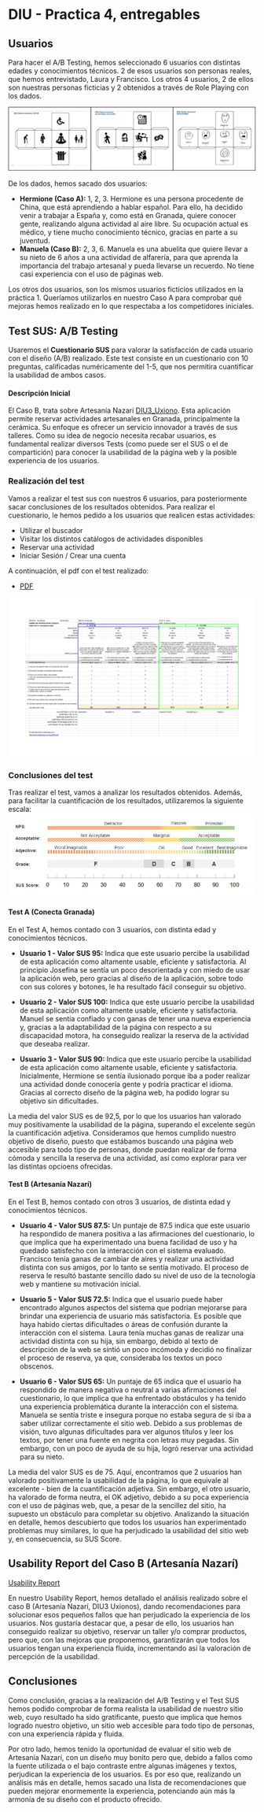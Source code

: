 # DIU - Practica 4, entregables

## Usuarios 

Para hacer el A/B Testing, hemos seleccionado 6 usuarios con distintas edades y conocimientos técnicos. 2 de esos usuarios son personas reales, que hemos entrevistado, Laura y Francisco. Los otros 4 usuarios, 2 de ellos son nuestras personas ficticias y 2 obtenidos a través de Role Playing con los dados.

<img src="./dados.png" alt="Imagen dados">

De los dados, hemos sacado dos usuarios:
- **Hermione (Caso A):** 1, 2, 3. Hermione es una persona procedente de China, que está aprendiendo a hablar español. Para ello, ha decidido venir a trabajar a España y, como está en Granada, quiere conocer gente, realizando alguna actividad al aire libre. Su ocupación actual es médico, y tiene mucho conocimiento técnico, gracias en parte a su juventud.
- **Manuela (Caso B):** 2, 3, 6. Manuela es una abuelita que quiere llevar a su nieto de 6 años a una actividad de alfarería, para que aprenda la importancia del trabajo artesanal y pueda llevarse un recuerdo. No tiene casi experiencia con el uso de páginas web.

Los otros dos usuarios, son los mismos usuarios ficticios utilizados en la práctica 1. Queríamos utilizarlos en nuestro Caso A para comprobar qué mejoras hemos realizado en lo que respectaba a los competidores iniciales.

## Test SUS: A/B Testing
Usaremos el **Cuestionario SUS** para valorar la satisfacción de cada usuario con el diseño (A/B) realizado. Este test consiste en un cuestionario con 10 preguntas, calificadas numéricamente del 1-5, que nos permitira cuantificar la usabilidad de ambos casos. 

#### Descripción Inicial
El Caso B, trata sobre Artesanía Nazarí [DIU3_Uxiono](https://github.com/ArturoAcf/DIU_Uxiono). Esta aplicación permite reservar actividades artesanales en Granada, principalmente la cerámica. Su enfoque es ofrecer un servicio innovador a través de sus talleres.
Como su idea de negocio necesita recabar usuarios, es fundamental realizar diversos Tests (como puede ser el SUS o el de compartición) para conocer la usabilidad de la página web y la posible experiencia de los usuarios.

### Realización del test
Vamos a realizar el test sus con nuestros 6 usuarios, para posteriormente sacar conclusiones de los resultados obtenidos.
Para realizar el cuestionario, le hemos pedido a los usuarios que realicen estas actividades:
- Utilizar el buscador
- Visitar los distintos catálogos de actividades disponibles
- Reservar una actividad
- Iniciar Sesión / Crear una cuenta

A continuación, el pdf con el test realizado:
- [PDF](./TestSUS.pdf)
<img src="TestSUS.png" alt="Test SUS">

### Conclusiones del test
Tras realizar el test, vamos a analizar los resultados obtenidos.
Además, para facilitar la cuantificación de los resultados, utilizaremos la siguiente escala:
<img src="./P4/SUSSCALE.jpg" alt="Escala SUS">

#### Test A (Conecta Granada)
En el Test A, hemos contado con 3 usuarios, con distinta edad y conocimientos técnicos.

- **Usuario 1 - Valor SUS 95:** Indica que este usuario percibe la usabilidad de esta aplicación como altamente usable, eficiente y satisfactoria.
Al principio Josefina se sentía un poco desorientada y con miedo de usar la aplicación web, pero gracias al diseño de la aplicación, sobre todo con sus colores y botones, le ha resultado fácil conseguir su objetivo.

- **Usuario 2 - Valor SUS 100:** Indica que este usuario percibe la usabilidad de esta aplicación como altamente usable, eficiente y satisfactoria.
Manuel se sentía confiado y con ganas de tener una nueva experiencia y, gracias a la adaptabilidad de la página con respecto a su discapacidad motora, ha conseguido realizar la reserva de la actividad que deseaba realizar.

- **Usuario 3 - Valor SUS 90:** Indica que este usuario percibe la usabilidad de esta aplicación como altamente usable, eficiente y satisfactoria.
Inicialmente, Hermione se sentía ilusionado porque iba a poder realizar una actividad donde conocería gente y podría practicar el idioma. Gracias al correcto diseño de la página web, ha podido lograr su objetivo sin dificultades.

La media del valor SUS es de 92,5, por lo que los usuarios han valorado muy positivamente la usabilidad de la página, superando el excelente según la cuantificación adjetiva. Consideramos que hemos cumplido nuestro objetivo de diseño, puesto que estábamos buscando una página web accesible para todo tipo de personas, donde puedan realizar de forma cómoda y sencilla la reserva de una actividad, así como explorar para ver las distintas opcioens ofrecidas.

#### Test B (Artesanía Nazarí)
En el Test B, hemos contado con otros 3 usuarios, de distinta edad y conocimientos técnicos.

- **Usuario 4 - Valor SUS 87.5:** Un puntaje de 87.5 indica que este usuario ha respondido de manera positiva a las afirmaciones del cuestionario, lo que implica que ha experimentado una buena facilidad de uso y ha quedado satisfecho con la interacción con el sistema evaluado.
Francisco tenía ganas de cambiar de aires y realizar una actividad distinta con sus amigos, por lo tanto se sentía motivado. El proceso de reserva le resultó bastante sencillo dado su nivel de uso de la tecnología web y mantiene su motivación inicial.

- **Usuario 5 - Valor SUS 72.5:** Indica que el usuario puede haber encontrado algunos aspectos del sistema que podrían mejorarse para brindar una experiencia de usuario más satisfactoria. Es posible que haya habido ciertas dificultades o áreas de confusión durante la interacción con el sistema.
Laura tenía muchas ganas de realizar una actividad distinta con su hija, sin embargo, debido al texto de descripción de la web se sintió un poco incómoda y decidió no finalizar el proceso de reserva, ya que, consideraba los textos un poco obscenos.

- **Usuario 6 - Valor SUS 65:** Un puntaje de 65 indica que el usuario ha respondido de manera negativa o neutral a varias afirmaciones del cuestionario, lo que implica que ha enfrentado obstáculos y ha tenido una experiencia problemática durante la interacción con el sistema.
Manuela se sentía triste e insegura porque no estaba segura de si iba a saber utilizar correctamente el sitio web. Debido a sus problemas de visión, tuvo algunas dificultades para ver algunos títulos y leer los textos, por tener una fuente en negrita con letras muy pegadas. Sin embargo, con un poco de ayuda de su hija, logró reservar una actividad para su nieto.

La media del valor SUS es de 75. Aquí, encontramos que 2 usuarios han valorado positivamente la usabilidad de la página, lo que equivale al excelente - bien de la cuantificación adjetiva. Sin embargo, el otro usuario, ha valorado de forma neutra, el OK adjetivo, debido a su poca experiencia con el uso de páginas web, que, a pesar de la sencillez del sitio, ha supuesto un obstáculo para completar su objetivo.
Analizando la situación en detalle, hemos descubierto que todos los usuarios han experimentado problemas muy similares, lo que ha perjudicado la usabilidad del sitio web y, en consecuencia, su SUS Score.


## Usability Report del Caso B (Artesanía Nazarí)
[Usability Report](./P4_UsabReport_Artesania_Nazarí_doneby_DIU2_UwuChads.pdf)

En nuestro Usability Report, hemos detallado el análisis realizado sobre el caso B (Artesanía Nazarí, DIU3 Uxionos), dando recomendaciones para solucionar esos pequeños fallos que han perjudicado la experiencia de los usuarios. Nos gustaría destacar que, a pesar de ello, los usuarios han conseguido realizar su objetivo, reservar un taller y/o comprar productos, pero que, con las mejoras que proponemos, garantizarán que todos los usuarios tengan una experiencia fluida, incrementando así la valoración de percepción de la usabilidad.

## Conclusiones
Como conclusión, gracias a la realización del A/B Testing y el Test SUS hemos podido comprobar de forma realista la usabilidad de nuestro sitio web, cuyo resultado ha sido gratificante, puesto que implica que hemos logrado nuestro objetivo, un sitio web accesible para todo tipo de personas, con una experiencia rápida y fluida.

Por otro lado, hemos tenido la oportunidad de evaluar el sitio web de Artesanía Nazarí, con un diseño muy bonito pero que, debido a fallos como la fuente utilizada o el bajo contraste entre algunas imágenes y textos, perjudican la experiencia de los usuarios. Es por eso que, realizando un análisis más en detalle, hemos sacado una lista de recomendaciones que pueden mejorar enormemente la experiencia, potenciando aún más la armonía de su diseño con el producto ofrecido.


